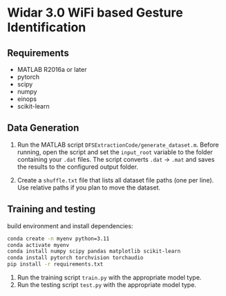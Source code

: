 # Widar 3.0 WiFi based Gesture Identification

## Requirements

- MATLAB R2016a or later
- pytorch
- scipy
- numpy
- einops
- scikit-learn

## Data Generation

1. Run the MATLAB script `DFSExtractionCode/generate_dataset.m`. Before running, open the script and set the `input_root` variable to the folder containing your `.dat` files. The script converts `.dat` → `.mat` and saves the results to the configured output folder.

2. Create a `shuffle.txt` file that lists all dataset file paths (one per line). Use relative paths if you plan to move the dataset.

## Training and testing

build environment and install dependencies:

```bash
conda create -n myenv python=3.11
conda activate myenv
conda install numpy scipy pandas matplotlib scikit-learn
conda install pytorch torchvision torchaudio
pip install -r requirements.txt
```

1. Run the training script `train.py` with the appropriate model type.
2. Run the testing script `test.py` with the appropriate model type.
